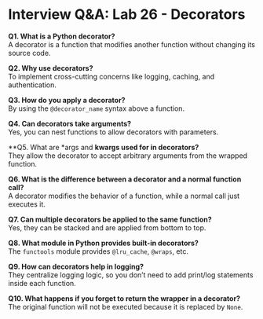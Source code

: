 # Interview Q&A: Lab 26 - Decorators

**Q1. What is a Python decorator?**  
A decorator is a function that modifies another function without changing its source code.

**Q2. Why use decorators?**  
To implement cross-cutting concerns like logging, caching, and authentication.

**Q3. How do you apply a decorator?**  
By using the `@decorator_name` syntax above a function.

**Q4. Can decorators take arguments?**  
Yes, you can nest functions to allow decorators with parameters.

**Q5. What are *args and **kwargs used for in decorators?**  
They allow the decorator to accept arbitrary arguments from the wrapped function.

**Q6. What is the difference between a decorator and a normal function call?**  
A decorator modifies the behavior of a function, while a normal call just executes it.

**Q7. Can multiple decorators be applied to the same function?**  
Yes, they can be stacked and are applied from bottom to top.

**Q8. What module in Python provides built-in decorators?**  
The `functools` module provides `@lru_cache`, `@wraps`, etc.

**Q9. How can decorators help in logging?**  
They centralize logging logic, so you don’t need to add print/log statements inside each function.

**Q10. What happens if you forget to return the wrapper in a decorator?**  
The original function will not be executed because it is replaced by `None`.
